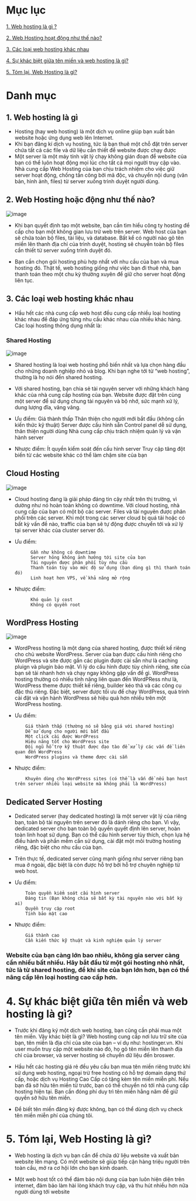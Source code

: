 # Mục lục 
[1. Web hosting là gì ?](#1)

[2. Web Hosting hoạt động như thế nào?](#2)

[3. Các loại web hosting khác nhau](#3)

[4. Sự khác biệt giữa tên miền và web hosting là gì?](#4)

[5. Tóm lại, Web Hosting là gì?](#5)

# Danh mục
<a name=1><a/>
## 1. Web hosting là gì
- Hosting (hay web hosting) là một dịch vụ online giúp bạn xuất bản website hoặc ứng dụng web lên Internet. 
- Khi bạn đăng kí dịch vụ hosting, tức là bạn thuê một chỗ đặt trên server chứa tất cả các file và dữ liệu cần thiết để website được chạy được
 - Một server là một máy tính vật lý chạy không gián đoạn để website của bạn có thể luôn hoạt động mọi lúc cho tất cả mọi người truy cập vào. Nhà cung cấp Web Hosting của bạn chịu trách nhiệm cho việc giữ server hoạt động, chống tấn công bởi mã độc, và chuyển nội dung (văn bản, hình ảnh, files) từ server xuống trình duyệt người dùng.
<a name=2><a/>
  ## 2. Web Hosting hoặc động như thế nào?
  
  ![image](https://user-images.githubusercontent.com/105496635/188545491-7b38ec82-f6b4-479d-a869-48d19b986e7b.png)

 - Khi bạn quyết định tạo một website, bạn cần tìm hiểu công ty hosting để cấp cho bạn một không gian lưu trữ web trên server. Web host của bạn sẽ chứa toàn bộ files, tài liệu, và database. Bất kể có người nào gõ tên miền lên thanh địa chỉ của trình duyệt, hosting sẽ chuyển toàn bộ files cần thiết từ server xuống trình duyệt đó.

- Bạn cần chọn gói hosting phù hợp nhất với nhu cầu của bạn và mua hosting đó. Thật tế, web hosting giống như việc bạn đi thuê nhà, bạn thanh toán theo một chu kỳ thường xuyên để giữ cho server hoạt động liên tục.
<a name=3><a/>
  
 ## 3. Các loại web hosting khác nhau
  
 - Hầu hết các nhà cung cấp web host đều cung cấp nhiều loại hosting khác nhau để đáp ứng từng nhu cầu khác nhau của nhiều khác hàng. Các loại hosting thông dụng nhất là:  
 ### Shared Hosting 
  ![image](https://user-images.githubusercontent.com/105496635/188546188-bf50281b-9c89-44de-a3ee-474c701e3d74.png)
- Shared hosting là loại web hosting phổ biến nhất và lựa chọn hàng đầu cho những doanh nghiệp nhỏ và blog. Khi bạn nghe tới từ “web hosting”, thường là họ nói đến shared hosting. 

- Với shared hosting, bạn chia sẻ tài nguyên server với những khách hàng khác của nhà cung cấp hosting của bạn. Website được đặt trên cùng một server để sử dụng chung tài nguyên và bộ nhớ, sức mạnh xử lý, dung lượng đĩa, vâng vâng.

- Ưu điểm:
          Giá thành thấp
          Thân thiện cho người mới bắt đầu (không cần kiến            thức kỹ thuật)
          Server được cấu hình sẵn
          Control panel dễ sử dụng, thân thiện người dùng
          Nhà cung cấp chịu trách nhiệm quản lý và vận hành server
 - Nhược điểm:
          Ít quyền kiểm soát đến cấu hình server
          Truy cập tăng đột biến từ các website khác có thể làm chậm site của bạn

 
 ## Cloud Hosting
 ![image](https://user-images.githubusercontent.com/95491130/185837982-09a17d41-6ac4-4602-b55e-b020a27f55c2.png)

- Cloud hosting đang là giải pháp đáng tin cậy nhất trên thị trường, vì dường như nó hoàn toàn không có downtime. Với cloud hosting, nhà cung cấp của bạn có một bộ các server. Files và tài nguyên được phân phối trên các server. Khi một trong các server cloud bị quá tải hoặc có bất kỳ vấn đề nào, traffic của bạn sẽ tự động được chuyển tới và xử lý tại server khác của cluster server đó.

- Ưu điểm:

            Gần như không có downtime
            Server hỏng không ảnh hưởng tới site của bạn
            Tài nguyên được phân phối tùy nhu cầu
            Thanh toán tùy vào mức độ sử dụng (bạn dùng gì thì thanh toán đó)
            Linh hoạt hơn VPS, về khả năng mở rộng

- Nhược điểm:

            Khó quản lý cost
            Không có quyền root
 
 ## WordPress Hosting

![image](https://user-images.githubusercontent.com/95491130/185837994-8c2f1cdd-ccb0-46db-ac7a-2480887818f4.png)

- WordPress hosting là một dạng của shared hosting, được thiết kế riêng cho chủ website WordPress. Server của bạn được cấu hình riêng cho WordPress và site được gắn các plugin được cài sẵn như là caching pluign và plugin bảo mật. Vì lý do cấu hình được tùy chỉnh riêng, site của bạn sẽ tải nhanh hơn và chạy ngay không gặp vấn đề gì. WordPress hosting thường có nhiều tính năng liên quan đến WordPRess như là, WordPress theme được thiết kế riêng, builder kéo thả và các công cụ đặc thù riêng. Đặc biệt, server được tối ưu để chạy WordPress, quá trình cài đặt và vận hành WordPress sẽ hiệu quả hơn nhiều trên một WordPress hosting.

- Ưu điểm:

          Giá thành thấp (thường nó sẽ bằng giá với shared hosting)
          Dễ sử dụng cho người mới bắt đầu
          Một click cài được WordPress
          Hiệu năng tốt cho WordPress site
          Đội ngũ hỗ trợ kỹ thuật được đạo tào để xử lý các vấn đề liên quan đến WordPress
          WordPress plugins và theme được cài sẵn

- Nhược điểm:

          Khuyên dùng cho WordPress sites (có thể là vấn đề nếu bạn host trên server nhiều loại website mà không phải là WordPress)

## Dedicated Server Hosting

- Dedicated server (hay dedicated hosting) là một server vật lý của riêng bạn, toàn bộ tài nguyên trên server đó là dánh riêng cho bạn. Vì vậy, dedicated server cho bạn toàn bộ quyền quyết định lên server, hoàn toàn linh hoạt sử dụng. Bạn có thể cấu hình server tùy thích, chọn lựa hệ điều hành và phần mềm cần sử dụng, cài đặt một môi trường hosting riêng, đặc biệt cho nhu cầu của bạn.

- Trên thực tế, dedicated server cũng mạnh giống như server riêng bạn mua ở ngoài, đặc biệt là còn được hỗ trợ bởi hỗ trợ chuyên nghiệp từ web host.

- Ưu điểm:

          Toàn quyền kiểm soát cấu hình server
          Đáng tin (Bạn không chia sẽ bất kỳ tài nguyên nào với bất kỳ ai)
          Quyền truy cập root
          Tính bảo mật cao

- Nhược điểm:

          Giá thành cao
          Cần kiến thức kỹ thuật và kinh nghiệm quản lý server

### Website của bạn càng lớn bao nhiêu, không gia server càng cần nhiều bất nhiều. Hãy bắt đầu từ một gói hosting nhỏ nhất, tức là từ shared hosting, để khi site của bạn lớn hơn, bạn có thể nâng cấp lên loại hosting cao cấp hơn.
<a name=4><a/>
# 4. Sự khác biệt giữa tên miền và web hosting là gì?

- Trước khi đăng ký một dịch web hosting, bạn cũng cần phải mua một tên miền. Vậy khác biệt là gì? Web hosting cung cấp nơi lưu trữ site của bạn, tên miền là địa chỉ của site của bạn – ví dụ như: hostinger.vn. Khi user muốn truy cập một website nào đó, họ gõ tên miền lên thanh địa chỉ của browser, và server hosting sẽ chuyển dữ liệu đến broswer.

- Hầu hết các hosting giá rẻ đều yêu cầu bạn mua tên miền riêng trước khi sử dụng web hosting, ngoại trừ free hosting có hỗ trợ domain dạng thứ cấp, hoặc dịch vụ Hosting Cao Cấp có tặng kèm tên miền miễn phí. Nếu bạn đã sở hữu tên miền từ trước, bạn có thể chuyển nó tới nhà cung cấp hosting hiện tại. Bạn cần đóng phí duy trì tên miền hằng năm để giữ quyền sở hữu tên miền.

- Để biết tên miền đăng ký được không, bạn có thể dùng dịch vụ check tên miền miễn phí của chúng tôi.

 <a name=5><a/>
# 5. Tóm lại, Web Hosting là gì?

- Web hosting là dịch vụ bạn cần để chứa dữ liệu website và xuất bản website lên mạng. Có một website sẽ giúp tiếp cận hàng triệu người trên toàn cầu, mở ra cơ hội lớn cho bạn kinh doanh.

- Một web host tốt có thể đảm bảo nội dung của bạn luôn hiện diện trên internet, đảm bảo làm hài lòng khách truy cập, và thu hút nhiều hơn nữa người dùng tới website

















